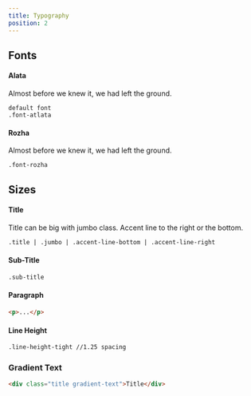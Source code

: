 ```yaml
---
title: Typography
position: 2
---
```


## Fonts

<div class="font-container">
    <h4 class="font-atlata">Alata</h4>
    <div class="title">Almost before we knew it, we had left the ground.</div>
</div>

```
default font
.font-atlata
```

<div class="font-container">
    <h4 class="font-rozha">Rozha</h4>
    <div class="title font-rozha">Almost before we knew it, we had left the ground.</div>
</div>

```
.font-rozha
```

<div class="spacer"></div>

## Sizes

#### Title

Title can be big with jumbo class. Accent line to the right or the bottom.

```html
.title | .jumbo | .accent-line-bottom | .accent-line-right
```

<div class="spacer"></div>

#### Sub-Title

```html
.sub-title
```

<div class="spacer"></div>

#### Paragraph

```html
<p>...</p>
```

<div class="spacer"></div>

#### Line Height

```html
.line-height-tight //1.25 spacing
```

<div class="spacer"></div>

### Gradient Text

```html
<div class="title gradient-text">Title</div>
```
